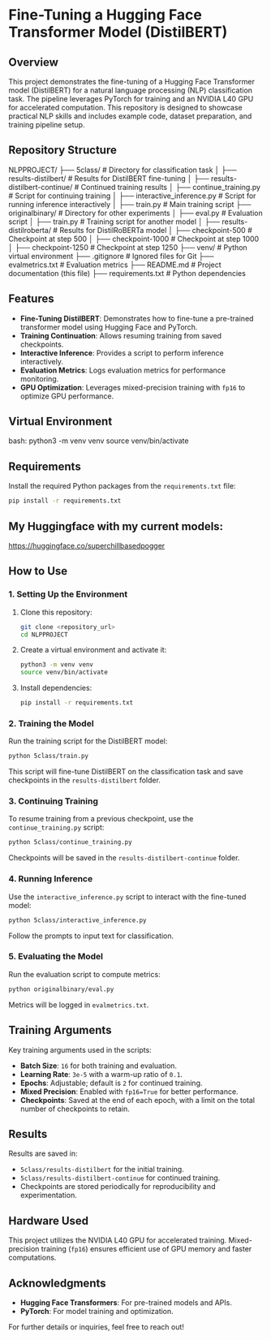 # Fine-Tuning a Hugging Face Transformer Model (DistilBERT)

## Overview
This project demonstrates the fine-tuning of a Hugging Face Transformer model (DistilBERT) for a natural language processing (NLP) classification task. The pipeline leverages PyTorch for training and an NVIDIA L40 GPU for accelerated computation. This repository is designed to showcase practical NLP skills and includes example code, dataset preparation, and training pipeline setup.

## Repository Structure

NLPPROJECT/
├── 5class/                    # Directory for classification task
│   ├── results-distilbert/        # Results for DistilBERT fine-tuning
│   ├── results-distilbert-continue/ # Continued training results
│   ├── continue_training.py        # Script for continuing training
│   ├── interactive_inference.py    # Script for running inference interactively
│   ├── train.py                    # Main training script
├── originalbinary/            # Directory for other experiments
│   ├── eval.py                    # Evaluation script
│   ├── train.py                   # Training script for another model
│   ├── results-distilroberta/     # Results for DistilRoBERTa model
│       ├── checkpoint-500         # Checkpoint at step 500
│       ├── checkpoint-1000        # Checkpoint at step 1000
│       ├── checkpoint-1250        # Checkpoint at step 1250
├── venv/                      # Python virtual environment
├── .gitignore                 # Ignored files for Git
├── evalmetrics.txt            # Evaluation metrics
├── README.md                  # Project documentation (this file)
├── requirements.txt           # Python dependencies


## Features
- **Fine-Tuning DistilBERT**: Demonstrates how to fine-tune a pre-trained transformer model using Hugging Face and PyTorch.
- **Training Continuation**: Allows resuming training from saved checkpoints.
- **Interactive Inference**: Provides a script to perform inference interactively.
- **Evaluation Metrics**: Logs evaluation metrics for performance monitoring.
- **GPU Optimization**: Leverages mixed-precision training with `fp16` to optimize GPU performance.

## Virtual Environment

bash:
python3 -m venv venv
source venv/bin/activate  

## Requirements
Install the required Python packages from the `requirements.txt` file:

```bash
pip install -r requirements.txt
```

## My Huggingface with my current models:

https://huggingface.co/superchillbasedpogger

## How to Use

### 1. Setting Up the Environment
1. Clone this repository:
    ```bash
    git clone <repository_url>
    cd NLPPROJECT
    ```
2. Create a virtual environment and activate it:
    ```bash
    python3 -m venv venv
    source venv/bin/activate
    ```
3. Install dependencies:
    ```bash
    pip install -r requirements.txt
    ```

### 2. Training the Model
Run the training script for the DistilBERT model:
```bash
python 5class/train.py
```
This script will fine-tune DistilBERT on the classification task and save checkpoints in the `results-distilbert` folder.

### 3. Continuing Training
To resume training from a previous checkpoint, use the `continue_training.py` script:
```bash
python 5class/continue_training.py
```
Checkpoints will be saved in the `results-distilbert-continue` folder.

### 4. Running Inference
Use the `interactive_inference.py` script to interact with the fine-tuned model:
```bash
python 5class/interactive_inference.py
```
Follow the prompts to input text for classification.

### 5. Evaluating the Model
Run the evaluation script to compute metrics:
```bash
python originalbinary/eval.py
```
Metrics will be logged in `evalmetrics.txt`.

## Training Arguments
Key training arguments used in the scripts:
- **Batch Size**: `16` for both training and evaluation.
- **Learning Rate**: `3e-5` with a warm-up ratio of `0.1`.
- **Epochs**: Adjustable; default is `2` for continued training.
- **Mixed Precision**: Enabled with `fp16=True` for better performance.
- **Checkpoints**: Saved at the end of each epoch, with a limit on the total number of checkpoints to retain.

## Results
Results are saved in:
- `5class/results-distilbert` for the initial training.
- `5class/results-distilbert-continue` for continued training.
- Checkpoints are stored periodically for reproducibility and experimentation.

## Hardware Used
This project utilizes the NVIDIA L40 GPU for accelerated training. Mixed-precision training (`fp16`) ensures efficient use of GPU memory and faster computations.

## Acknowledgments
- **Hugging Face Transformers**: For pre-trained models and APIs.
- **PyTorch**: For model training and optimization.

For further details or inquiries, feel free to reach out!

